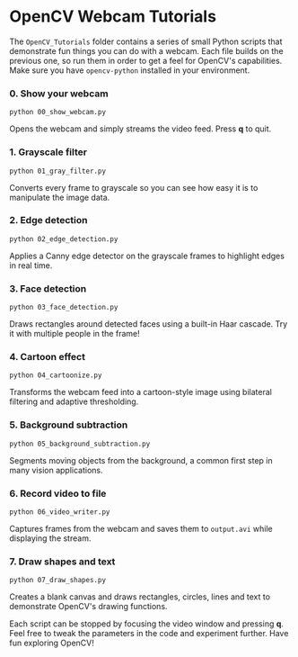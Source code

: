 # OpenCV Webcam Tutorials

The `OpenCV_Tutorials` folder contains a series of small Python scripts that demonstrate fun things you can do with a webcam. Each file builds on the previous one, so run them in order to get a feel for OpenCV's capabilities. Make sure you have `opencv-python` installed in your environment.

### 0. Show your webcam
`python 00_show_webcam.py`

Opens the webcam and simply streams the video feed. Press **q** to quit.

### 1. Grayscale filter
`python 01_gray_filter.py`

Converts every frame to grayscale so you can see how easy it is to manipulate the image data.

### 2. Edge detection
`python 02_edge_detection.py`

Applies a Canny edge detector on the grayscale frames to highlight edges in real time.

### 3. Face detection
`python 03_face_detection.py`

Draws rectangles around detected faces using a built-in Haar cascade. Try it with multiple people in the frame!

### 4. Cartoon effect
`python 04_cartoonize.py`

Transforms the webcam feed into a cartoon-style image using bilateral filtering and adaptive thresholding.

### 5. Background subtraction
`python 05_background_subtraction.py`

Segments moving objects from the background, a common first step in many vision applications.

### 6. Record video to file
`python 06_video_writer.py`

Captures frames from the webcam and saves them to `output.avi` while displaying the stream.

### 7. Draw shapes and text
`python 07_draw_shapes.py`

Creates a blank canvas and draws rectangles, circles, lines and text to demonstrate OpenCV's drawing functions.

Each script can be stopped by focusing the video window and pressing **q**. Feel free to tweak the parameters in the code and experiment further. Have fun exploring OpenCV!
